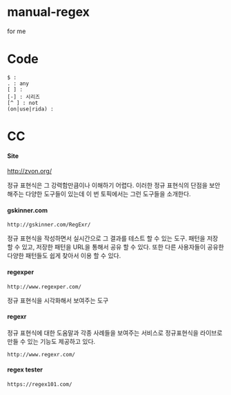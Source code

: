 # manual-regex
for me

# Code
```
$ : 
. : any
[ ] : 
[-] : 시리즈
[^ ] : not
(on|use|rida) : 
```

# CC
#### Site
http://zvon.org/

정규 표현식은 그 강력함만큼이나 이해하기 어렵다. 이러한 정규 표현식의 단점을 보안해주는 다양한 도구들이 있는데 이 번 토픽에서는 그런 도구들을 소개한다.   

#### gskinner.com   
```
http://gskinner.com/RegExr/
```

정규 표현식을 작성하면서 실시간으로 그 결과를 테스트 할 수 있는 도구. 패턴을 저장 할 수 있고, 저장한 패턴을 URL을 통해서 공유 할 수 있다. 또한 다른 사용자들이 공유한 다양한 패턴들도 쉽게 찾아서 이용 할 수 있다.   

#### regexper   
```
http://www.regexper.com/
```

정규 표현식을 시각화해서 보여주는 도구   

#### regexr   
정규 표현식에 대한 도움말과 각종 사례들을 보여주는 서비스로 정규표현식을 라이브로 만들 수 있는 기능도 제공하고 있다.   
```
http://www.regexr.com/
```

#### regex tester
```
https://regex101.com/
```

